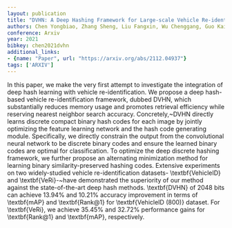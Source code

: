 ```yaml
---
layout: publication
title: "DVHN: A Deep Hashing Framework for Large-scale Vehicle Re-identification"
authors: Chen Yongbiao, Zhang Sheng, Liu Fangxin, Wu Chenggang, Guo Kaicheng, Qi Zhengwei
conference: Arxiv
year: 2021
bibkey: chen2021dvhn
additional_links:
- {name: "Paper", url: "https://arxiv.org/abs/2112.04937"}
tags: ['ARXIV']
---
```

In this paper, we make the very first attempt to investigate the integration of deep hash learning with vehicle re-identification. We propose a deep hash-based vehicle re-identification framework, dubbed DVHN, which substantially reduces memory usage and promotes retrieval efficiency while reserving nearest neighbor search accuracy. Concretely,~DVHN directly learns discrete compact binary hash codes for each image by jointly optimizing the feature learning network and the hash code generating module. Specifically, we directly constrain the output from the convolutional neural network to be discrete binary codes and ensure the learned binary codes are optimal for classification. To optimize the deep discrete hashing framework, we further propose an alternating minimization method for learning binary similarity-preserved hashing codes. Extensive experiments on two widely-studied vehicle re-identification datasets- \textbf{VehicleID} and \textbf{VeRi}-~have demonstrated the superiority of our method against the state-of-the-art deep hash methods. \textbf{DVHN} of $2048$ bits can achieve 13.94\% and 10.21\% accuracy improvement in terms of \textbf{mAP} and \textbf{Rank@1} for \textbf{VehicleID (800)} dataset. For \textbf{VeRi}, we achieve 35.45\% and 32.72\% performance gains for \textbf{Rank@1} and \textbf{mAP}, respectively.